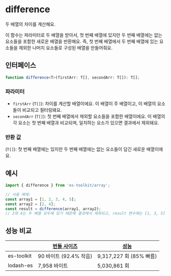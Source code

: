 # difference

두 배열의 차이를 계산해요.

이 함수는 파라미터로 두 배열을 받아서, 첫 번째 배열에 있지만 두 번째 배열에는 없는 요소들을 포함한 새로운 배열을 반환해요.
즉, 첫 번째 배열에서 두 번째 배열에 있는 요소들을 제외한 나머지 요소들로 구성된 배열을 만들어줘요.

## 인터페이스

```typescript
function difference<T>(firstArr: T[], secondArr: T[]): T[];
```

### 파라미터

- `firstArr` (`T[]`): 차이를 계산할 배열이에요. 이 배열이 주 배열이고, 이 배열의 요소들이 비교되고 필터링돼요.
- `secondArr` (`T[]`): 첫 번째 배열에서 제외할 요소들을 포함한 배열이에요. 이 배열의 각 요소는 첫 번째 배열과 비교되며, 일치하는 요소가 있으면 결과에서 제외돼요.

### 반환 값

(`T[]`): 첫 번째 배열에는 있지만 두 번째 배열에는 없는 요소들이 담긴 새로운 배열이에요.

## 예시

```typescript
import { difference } from 'es-toolkit/array';

// 사용 예제:
const array1 = [1, 2, 3, 4, 5];
const array2 = [2, 4];
const result = difference(array1, array2);
// 2와 4는 두 배열 모두에 있기 때문에 결과에서 제외되고, result 변수에는 [1, 3, 5]가 할당되어요.
```

## 성능 비교

|            | [번들 사이즈](../../bundle-size.md) | [성능](../../performance.md) |
| ---------- | ----------------------------------- | ---------------------------- |
| es-toolkit | 90 바이트 (92.4% 작음)              | 9,317,227 회 (85% 빠름)      |
| lodash-es  | 7,958 바이트                        | 5,030,861 회                 |
